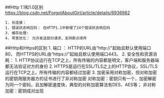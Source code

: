 ##Http 1.1和1.0区别
https://blog.csdn.net/ForgotAboutGirl/article/details/6936982

    1. 长连接： 
    1. 错误状态响应码： 在HTTP1.1中新增了24个错误状态响应码
    3. 缓存处理: 
    4. 带宽优化： 允许发送部分请求，支持断点续传


##Http和Https的区别
    1. 端口 ：
        HTTP的URL由“http://”起始且默认使用端口80，
        而HTTPS的URL由“https://”起始且默认使用端口443。
    2. 安全性和资源消耗：
        1. HTTP协议运行在TCP之上，所有传输的内容都是明文，客户端和服务器端都无法验证对方的身份
        2. HTTPS是运行在SSL/TLS之上的HTTP协议，SSL/TLS 运行在TCP之上。所有传输的内容都经过加密
        3. 加密采用对称加密，但对称加密的密钥用服务器方的证书进行了非对称加密
        对称加密：密钥只有一个，加密解密为同一个密码，且加解密速度快，典型的对称加密算法有DES、AES等；
        非对称加密：密钥成对出现